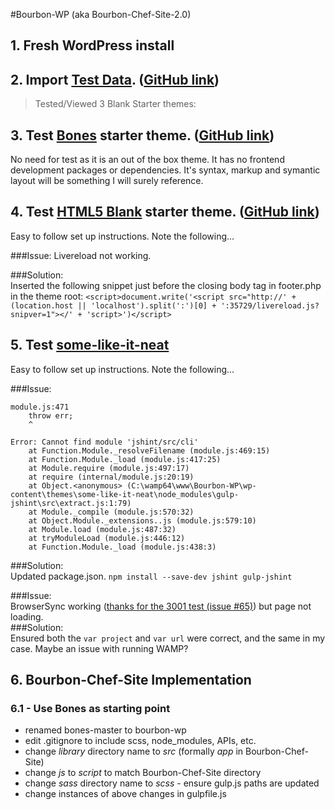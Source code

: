 #Bourbon-WP (aka Bourbon-Chef-Site-2.0)

## 1. Fresh WordPress install  
## 2. Import [Test Data](http://wptest.io/). ([GitHub link](https://github.com/poststatus))  

> Tested/Viewed 3 Blank Starter themes:  

## 3. Test [Bones](http://themble.com/bones/) starter theme. ([GitHub link](https://github.com/eddiemachado/bones))  
No need for test as it is an out of the box theme.  It has no frontend development packages or dependencies.  It's syntax, markup and symantic layout will be something I will surely reference.

## 4. Test [HTML5 Blank](http://html5blank.com/) starter theme. ([GitHub link](https://github.com/toddmotto/html5blank))  
Easy to follow set up instructions. Note the following...   

###Issue:
Livereload not working.  

###Solution:  
Inserted the following snippet just before the closing body tag in footer.php in the theme root:  `<script>document.write('<script src="http://' + (location.host || 'localhost').split(':')[0] + ':35729/livereload.js?snipver=1"></' + 'script>')</script>`


## 5. Test [some-like-it-neat](https://github.com/digisavvy/some-like-it-neat)  
Easy to follow set up instructions. Note the following...  

###Issue:  
```console
module.js:471
    throw err;
    ^

Error: Cannot find module 'jshint/src/cli'
    at Function.Module._resolveFilename (module.js:469:15)
    at Function.Module._load (module.js:417:25)
    at Module.require (module.js:497:17)
    at require (internal/module.js:20:19)
    at Object.<anonymous> (C:\wamp64\www\Bourbon-WP\wp-content\themes\some-like-it-neat\node_modules\gulp-jshint\src\extract.js:1:79)
    at Module._compile (module.js:570:32)
    at Object.Module._extensions..js (module.js:579:10)
    at Module.load (module.js:487:32)
    at tryModuleLoad (module.js:446:12)
    at Function.Module._load (module.js:438:3)
```
###Solution:  
Updated package.json. `npm install --save-dev jshint gulp-jshint`

###Issue:  
BrowserSync working ([thanks for the 3001 test (issue #65)](https://github.com/digisavvy/some-like-it-neat/issues/65)) but page not loading.  
###Solution:  
Ensured both the `var project` and `var url` were correct, and the same in my case.  Maybe an issue with running WAMP?  

## 6. Bourbon-Chef-Site Implementation
### 6.1 - Use Bones as starting point  
- renamed bones-master to bourbon-wp
- edit .gitignore to include scss, node_modules, APIs, etc.
- change _library_ directory name to _src_ (formally _app_ in Bourbon-Chef-Site)
- change _js_ to _script_ to match Bourbon-Chef-Site directory
- change _sass_ directory name to _scss_ - ensure gulp.js paths are updated
- change instances of above changes in gulpfile.js
